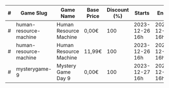 |#|Game Slug|Game Name|Base Price|Discount (%)|Starts|Ends|
|---|---|---|---|---|---|---|
|#|human-resource-machine|Human Resource Machine|0,00€|100|2023-12-26 16h|2023-12-27 16h|
|#|human-resource-machine|Human Resource Machine|11,99€|100|2023-12-26 16h|2023-12-27 16h|
|#|mysterygame-9|Mystery Game Day 9|0,00€|100|2023-12-27 16h|2023-12-28 16h|
